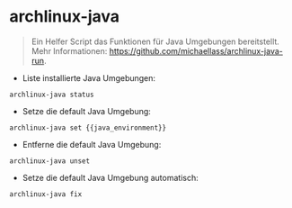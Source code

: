 # archlinux-java

> Ein Helfer Script das Funktionen für Java Umgebungen bereitstellt.
> Mehr Informationen: <https://github.com/michaellass/archlinux-java-run>.

- Liste installierte Java Umgebungen:

`archlinux-java status`

- Setze die default Java Umgebung:

`archlinux-java set {{java_environment}}`

- Entferne die default Java Umgebung:

`archlinux-java unset`

- Setze die default Java Umgebung automatisch:

`archlinux-java fix`
